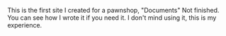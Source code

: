 This is the first site I created for a pawnshop, "Documents" Not finished. You can see how I wrote it if you need it. I don't mind using it, this is my experience.
